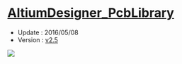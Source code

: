 [AltiumDesigner_PcbLibrary](https://github.com/KitSprout/AltiumDesigner_PcbLibrary)
=========================
* Update : 2016/05/08
* Version : [v2.5](https://github.com/KitSprout/AltiumDesigner_PcbLibrary/releases/tag/v2.5)

<img src="https://lh6.googleusercontent.com/-Yn64tjOW7Vo/U-jG4QG0ZGI/AAAAAAAAKM8/2cyZLPPg3cU/s1600/Package.png" />

